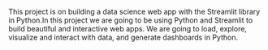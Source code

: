 This project is on building a data science web app with the Streamlit library in Python.In this project we are going to be using Python and Streamlit to build beautiful and interactive web apps. We are going to load, explore, visualize and interact with data, and generate dashboards in Python.



